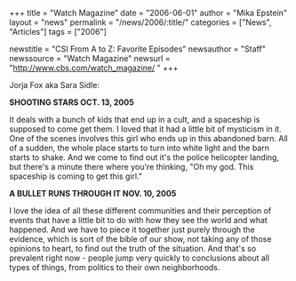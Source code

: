 +++
title = "Watch Magazine"
date = "2006-06-01"
author = "Mika Epstein"
layout = "news"
permalink = "/news/2006/:title/"
categories = ["News", "Articles"]
tags = ["2006"]

newstitle = "CSI From A to Z: Favorite Episodes"
newsauthor = "Staff"
newssource = "Watch Magazine"
newsurl = "http://www.cbs.com/watch_magazine/ "
+++

Jorja Fox aka Sara Sidle:

**SHOOTING STARS OCT. 13, 2005**  
  
It deals with a bunch of kids that end up in a cult, and a spaceship is supposed to come get them. I loved that it had a little bit of mysticism in it. One of the scenes involves this girl who ends up in this abandoned barn. All of a sudden, the whole place starts to turn into white light and the barn starts to shake. And we come to find out it's the police helicopter landing, but there's a minute there where you're thinking, "Oh my god. This spaceship is coming to get this girl."

**A BULLET RUNS THROUGH IT NOV. 10, 2005**  
  
I love the idea of all these different communities and their perception of events that have a little bit to do with how they see the world and what happened. And we have to piece it together just purely through the evidence, which is sort of the bible of our show, not taking any of those opinions to heart, to find out the truth of the situation. And that's so prevalent right now - people jump very quickly to conclusions about all types of things, from politics to their own neighborhoods.

